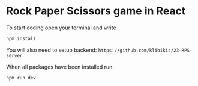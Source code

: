 # Rock Paper Scissors game in React

To start coding open your terminal and write

```npm install```

You will also need to setup backend:
```https://github.com/klibikis/23-RPS-server```

When all packages have been installed run:

```npm run dev```

